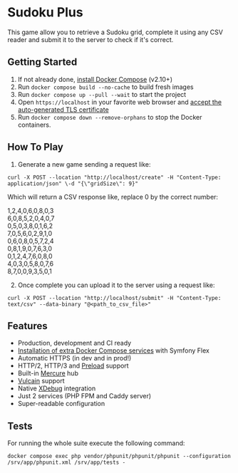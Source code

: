 # Sudoku Plus
This game allow you to retrieve a Sudoku grid, complete it using any CSV reader and submit it to the server to check if it's correct.

## Getting Started 
1. If not already done, [install Docker Compose](https://docs.docker.com/compose/install/) (v2.10+)
2. Run `docker compose build --no-cache` to build fresh images
3. Run `docker compose up --pull --wait` to start the project
4. Open `https://localhost` in your favorite web browser and [accept the auto-generated TLS certificate](https://stackoverflow.com/a/15076602/1352334)
5. Run `docker compose down --remove-orphans` to stop the Docker containers.

## How To Play
1. Generate a new game sending a request like:

```curl -X POST --location "http://localhost/create" -H "Content-Type: application/json" \-d "{\"gridSize\": 9}"```

Which will return a CSV response like, replace 0 by the correct number:
<p>
1,2,4,0,6,0,8,0,3<br />
6,0,8,5,2,0,4,0,7<br />
0,5,0,3,8,0,1,6,2<br />
7,0,5,6,0,2,9,1,0<br />
0,6,0,8,0,5,7,2,4<br />
0,8,1,9,0,7,6,3,0<br />
0,1,2,4,7,6,0,8,0<br />
4,0,3,0,5,8,0,7,6<br />
8,7,0,0,9,3,5,0,1<br />
</p>

2. Once complete you can upload it to the server using a request like:

```curl -X POST --location "http://localhost/submit" -H "Content-Type: text/csv" --data-binary "@<path_to_csv_file>"```

## Features
* Production, development and CI ready
* [Installation of extra Docker Compose services](docs/extra-services.md) with Symfony Flex
* Automatic HTTPS (in dev and in prod!)
* HTTP/2, HTTP/3 and [Preload](https://symfony.com/doc/current/web_link.html) support
* Built-in [Mercure](https://symfony.com/doc/current/mercure.html) hub
* [Vulcain](https://vulcain.rocks) support
* Native [XDebug](docs/xdebug.md) integration
* Just 2 services (PHP FPM and Caddy server)
* Super-readable configuration

## Tests
For running the whole suite execute the following command:

```docker compose exec php vendor/phpunit/phpunit/phpunit --configuration /srv/app/phpunit.xml /srv/app/tests -```




